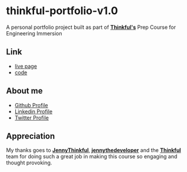 # thinkful-portfolio-v1.0 

A personal portfolio project built as part of **[Thinkful's](https://thinkful.com)** Prep Course for Engineering Immersion

## Link
* [live page](https://thesavioureking.github.io/thinkful-portfolio-v1.0)
* [code](https://github.com/TheSaviourEking/thinkful-portfolio-v1.0)

## About me
* [Github Profile](https://github.com/TheSaviourEking)
* [Linkedin Profile](https://www.linkedin.com/in/saviour-eking)
* [Twitter Profile](https://twitter.com/TheSaviourEking)

## Appreciation

My thanks goes to **[JennyThinkful](https://github.com/jennythinkful)**, **[jennythedeveloper](https://github.com/jennythedeveloper)** and the **[Thinkful](https://thinkful.com)** team for doing such a great job in making this course so engaging and thought provoking.
